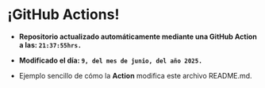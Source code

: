# ¡GitHub Actions!
* **Repositorio actualizado automáticamente mediante una GitHub Action a las: `21:37:55hrs.`**
* **Modificado el día: `9, del mes de junio, del año 2025.`**

* Ejemplo sencillo de cómo la **Action** modifica este archivo README.md.
